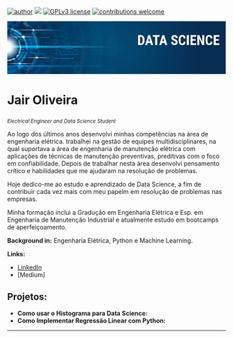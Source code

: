 [![author](https://img.shields.io/badge/author-JairOliveira-red.svg)](https://www.linkedin.com/in/jairjloliveira/) [![](https://img.shields.io/badge/python-3.7+-blue.svg)](https://www.python.org/downloads/release/python-365/) [![GPLv3 license](https://img.shields.io/badge/License-GPLv3-blue.svg)](http://perso.crans.org/besson/LICENSE.html) [![contributions welcome](https://img.shields.io/badge/contributions-welcome-brightgreen.svg?style=flat)](https://github.com/JairOliveira2014/My_data_science/issues)

<p align="center">
  <img src="banner.png" >
</p>

# Jair Oliveira
<sub>*Electrical Engineer and Data Science Student*</sub>

Ao logo dos últimos anos desenvolvi minhas competências na área de engenharia elétrica. trabalhei na gestão de equipes multidisciplinares, na qual suportava a área de engenharia de manutenção elétrica com aplicações de técnicas de manutenção preventivas, preditivas com o foco em confiabilidade. Depois de trabalhar nesta área desenvolvi pensamento crítico e habilidades que me ajudaram na resolução de problemas.

Hoje dedico-me ao estudo e aprendizado de Data Science, a fim de contribuir cada vez mais com meu papelm em resolução de problemas nas empresas.

Minha formação inclui a Gradução em Engenharia Elétrica e Esp. em Engenharia de Manutenção Industrial e atualmente estudo em bootcamps de aperfeiçoamento.

**Background in:** Engenharia Elétrica, Python e Machine Learning.

**Links:**
* [LinkedIn](https://www.linkedin.com/in/jairjloliveira/)
* [Medium]


## Projetos:

* **Como usar o Histograma para Data Science:** 
* **Como Implementar Regressão Linear com Python:** 

---





